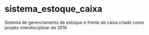# sistema_estoque_caixa
Sistema de gerenciamento de estoque e frente de caixa criado como projeto interdisciplinar de 2016
